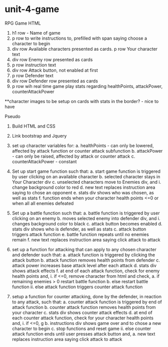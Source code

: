 # unit-4-game

RPG Game
HTML
1. h1 row - Name of game
2. p row to write instructions to, prefilled with span saying choose a character to begin
3. div row Available characters presented as cards. p row Your character text
4. div row Enemy row presented as cards
5. p row  instruction text
6. div row Attack button, not enabled at first
7. p row Defender text
8. div row Defender row presented as cards
9. p row wih real time game play stats regarding healthPoints, attackPower, counterAttackPower

**character images to be setup on cards with stats in the border? - nice to have

Pseudo
1. Build HTML and CSS
2. Link bootstrap and Jquery
3. set up character variables for:
	a. healthPoints - can only be lowered, affected by attack function or counter attack subfunction
	b. attackPower - can only be raised, affected by attack or counter attack
	c. counterAttackPower - constant

4. Set up start  game function such that:
	a. start game function is triggered by user clicking on an available character 
	b. selected character stays in Your Character div
	c. unselected characters move to Enemies div, and
		i. change background color to red
	d. new text replaces instruction area saying to chose an opponent
	e. stats div shows who was chosen, as well as stats
	f. function ends when your character health points <=0 or when all all enemies defeated

5. Set up a battle function such that:
	a. battle function is triggered by user clicking on an enemy
	b. moves selected enemy into defender div, and 
		i. changes background color to black
	c. attack button becomes enabled
	d. stats div shows who is defender, as well as stats
	c. attack button triggers attack function
	e. battle function repeats until no enemies remain 
	f. new text replaces instruction area saying click attack to attack   

6. set up a function for attacking that can apply to any chosen character and defender such that:
	a. attack function is triggered by clicking the attack button
	b. attack function removes health points from defender 
	c. attack power increases base attack level after each attack
	d. stats div shows attack effects
	f. at end of each attack function, check for enemy health points and, 
		i. if <=0, remove character from html and check, 
			a. if remaining enemies > 0 restart battle function
			b. else restart battle function
	 	ii. else attack function triggers counter attack function

7. setup a function for counter attacking, done by the defender, in reaction to any attack, such that:
	a. counter attack function is triggered by end of attack function
	b. counter attack function removes health points from your character
	c. stats div shows counter attack effects
	d. at end of each counter attack function, check for your character health points and, 
		i. if <=0, g
			b. instructions div shows game over and to chose a new character to begin
            c. stop functions and reset game
		ii. else counter attack function ends until user presses attack button and, 
            a. new text replaces instruction area saying click attack to attack   